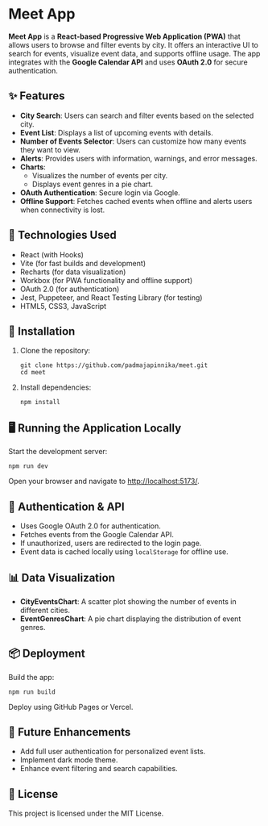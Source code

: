 <!DOCTYPE html>
<html lang="en">
<head>
  </head>
<body>

  <h1>Meet App</h1>

  <p><strong>Meet App</strong> is a <strong>React-based Progressive Web Application (PWA)</strong> that allows users to browse and filter events by city. It offers an interactive UI to search for events, visualize event data, and supports offline usage. The app integrates with the <strong>Google Calendar API</strong> and uses <strong>OAuth 2.0</strong> for secure authentication.</p>

  <h2>✨ Features</h2>
  <ul>
    <li><strong>City Search</strong>: Users can search and filter events based on the selected city.</li>
    <li><strong>Event List</strong>: Displays a list of upcoming events with details.</li>
    <li><strong>Number of Events Selector</strong>: Users can customize how many events they want to view.</li>
    <li><strong>Alerts</strong>: Provides users with information, warnings, and error messages.</li>
    <li><strong>Charts</strong>:
      <ul>
        <li>Visualizes the number of events per city.</li>
        <li>Displays event genres in a pie chart.</li>
      </ul>
    </li>
    <li><strong>OAuth Authentication</strong>: Secure login via Google.</li>
    <li><strong>Offline Support</strong>: Fetches cached events when offline and alerts users when connectivity is lost.</li>
  </ul>

  <h2>🔧 Technologies Used</h2>
  <ul>
    <li>React (with Hooks)</li>
    <li>Vite (for fast builds and development)</li>
    <li>Recharts (for data visualization)</li>
    <li>Workbox (for PWA functionality and offline support)</li>
    <li>OAuth 2.0 (for authentication)</li>
    <li>Jest, Puppeteer, and React Testing Library (for testing)</li>
    <li>HTML5, CSS3, JavaScript</li>
  </ul>

  <h2>🚀 Installation</h2>
  <ol>
    <li>Clone the repository:
      <pre><code>git clone https://github.com/padmajapinnika/meet.git
cd meet</code></pre>
    </li>
    <li>Install dependencies:
      <pre><code>npm install</code></pre>
    </li>
  </ol>

  <h2>🖥️ Running the Application Locally</h2>
  <p>Start the development server:</p>
  <pre><code>npm run dev</code></pre>
  <p>Open your browser and navigate to <a href="http://localhost:5173/" target="_blank">http://localhost:5173/</a>.</p>

  <h2>🔐 Authentication & API</h2>
  <ul>
    <li>Uses Google OAuth 2.0 for authentication.</li>
    <li>Fetches events from the Google Calendar API.</li>
    <li>If unauthorized, users are redirected to the login page.</li>
    <li>Event data is cached locally using <code>localStorage</code> for offline use.</li>
  </ul>

  <h2>📊 Data Visualization</h2>
  <ul>
    <li><strong>CityEventsChart</strong>: A scatter plot showing the number of events in different cities.</li>
    <li><strong>EventGenresChart</strong>: A pie chart displaying the distribution of event genres.</li>
  </ul>

  <h2>📦 Deployment</h2>
  <p>Build the app:</p>
  <pre><code>npm run build</code></pre>
  <p>Deploy using GitHub Pages or Vercel.</p>

  <h2>🔮 Future Enhancements</h2>
  <ul>
    <li>Add full user authentication for personalized event lists.</li>
    <li>Implement dark mode theme.</li>
    <li>Enhance event filtering and search capabilities.</li>
  </ul>

  <h2>📄 License</h2>
  <p>This project is licensed under the MIT License.</p>

</body>
</html>
